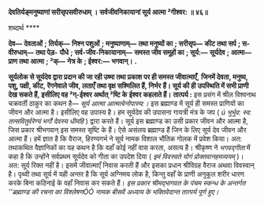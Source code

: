 **देवतिर्यङ्मनुष्याणां सरीसृपसवीरुधाम् ।** **सर्वजीवनिकायानां सूर्य आत्मा ²गीश्वर: ॥ ४६॥** 

शब्दार्थ **** 

**देव—** **देवताओं** **; तिर्यक्—** **निश्न पशुओं** **; मनुष्याणाम्—** **तथा मनुष्यों का** **; सरीसृप—** **कीट तथा सर्प** **; स-वीरुधाम्—** **तथा पेड़-** **पौधे** **; सर्व-जीव-निकायानाम्—** **समस्त जीव समूहों का** **; सूर्य:—** **सूर्यदेव** **; आत्मा—** **प्राण तथा आत्मा** **; ²क्—** **नेत्र के** **; ईश्वर:—** **भगवान्।** **.** 

**सूर्यलोक से सूर्यदेव द्वारा प्रदान की जा रही उष्मा तथा प्रकाश पर ही समस्त जीवात्माएँ,** **जिनमें देवता, मनुष्य, पशु, पक्षी, कीट, रेंगनेवाले जीव, लताएँ तथा वृक्ष सश्मिलित हैं, निर्भर** **हैं। सूर्य की ही उपस्थिति में सभी प्राणी देख सकते हैं, इसीलिए वह ²ग्-ईश्वर अर्थात् ²ष्टि के** **ईश्वर कहलाते हैं।** **तात्पर्य :** इस प्रसंग में श्रील विश्वनाथ चक्रवर्ती ठाकुर का कथन है— *सूर्य आत्मा* *आत्मत्वेनोपास्य:।* इस ब्रह्माण्ड में सूर्य ही समस्त प्राणियों का जीवन और आत्मा है। इसीलिए वह उपास्य है। हम सूर्यदेव की उपासना गायत्री मंत्र के जप ( *ú भुर्भुव: स्व: तत्सवितुर्वरेण्यं भर्गो देवस्य* *धीमहि* ) द्वारा करते हैं। सूर्य इस ब्रह्माण्ड का उसी प्रकार जीवन और आत्मा है, जिस प्रकार श्रीभगवान् इस समस्त सृष्टि के हैं। ऐसे असंलय ब्रह्माण्ड हैं जिन के लिए सूर्य देव जीवन और आत्मा हैं। हमें ज्ञात है कि वैराज, हिरण्यगर्भ ने सूर्य नामक विशाल भौतिक गोलक में प्रवेश किया। अत: तथाकथित वैज्ञानिकों का यह कथन है कि वहाँ कोई नहीं वास करता, असत्य है। श्रीकृष्ण ने *भगवद्गीता* में कहा है कि उन्होंने सर्वप्रथम सूर्यदेव को गीता का उपदेश दिया ( *इमं विवस्वते योगं* *प्रोक्तवानहमव्ययम्* )। अत: सूर्य रिक्त नहीं है। इसमें जीवात्माएँ निवास करती हैं और इसका प्रधान श्रीविग्रह वैराज अथवा विवस्वान् है। पृथ्वी तथा सूर्य में यही अन्तर है कि सूर्य अग्निमय लोक है, किन्तु वहाँ के प्राणी अनुकूल शरीर धारण करके बिना कठिनाई के वहाँ निवास कर सकते हैं। *इस प्रकार श्रीमद्भागवत के पंचम स्कन्ध के अन्तर्गत ''ब्रह्माण्ड की रचना का विश्लेषणÓÓ नामक* *बीसवें अध्याय के भक्तिवेदान्त तात्पर्य पूर्ण हुए।* 